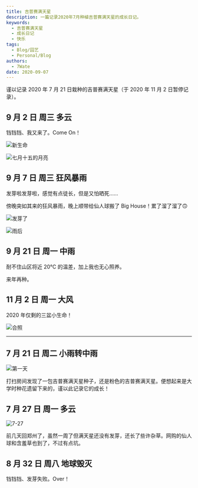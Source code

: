 ```yaml
---
title: 吉普赛满天星
description: 一篇记录2020年7月种植吉普赛满天星的成长日记。
keywords:
  - 吉普赛满天星
  - 成长日记
  - 快乐
tags:
  - Blog/园艺
  - Personal/Blog
authors:
  - 7Wate
date: 2020-09-07
---
```


谨以记录 2020 年 7 月 21 日栽种的吉普赛满天星（于 2020 年 11 月 2 日暂停记录）。

## 9 月 2 日 周三 多云

铛铛铛、我又来了。Come On！

![新生命](https://static.7wate.com/img/2020/09/02/432f07162574e.jpg)

![七月十五的月亮](https://static.7wate.com/img/2020/09/02/aad9c0f44438e.jpg)

## 9 月 7 日 周三 狂风暴雨

发芽啦发芽啦，感觉有点徒长，但是又怕晒死……

傍晚突如其来的狂风暴雨，晚上顺带给仙人球搬了 Big House！累了溜了溜了🙃

![发芽了](https://static.7wate.com/img/2020/09/07/a1576d60f5153.jpg)

![雨后](https://static.7wate.com/img/2020/09/07/7ec5ce945a6ed.jpg)

## 9 月 21 日 周一 中雨

耐不住山区将近 20℃ 的温差，加上我也无心照养。

来年再种。

## 11 月 2 日 周一 大风

2020 年仅剩的三盆小生命！

![合照](https://static.7wate.com/img/2020/11/02/3a043a18f3da0.jpg)

---

## 7 月 21 日 周二 小雨转中雨

![第一天](https://static.7wate.com/img/2020/07/22/034daa2a7de8c.jpg)

打扫房间发现了一包吉普赛满天星种子，还是粉色的吉普赛满天星。便想起来是大学时种花遗留下来的，谨以此记录它的成长！

## 7 月 27 日 周一 多云

![7-27](https://static.7wate.com/img/2020/07/27/e8b8bd9843914.jpg)

前几天回郑州了，虽然一周了但满天星还没有发芽，还长了些许杂草。网购的仙人球和含羞草也到了，不过有点坑。

## 8 月 32 日 周八 地球毁灭

铛铛铛、发芽失败。Over！
